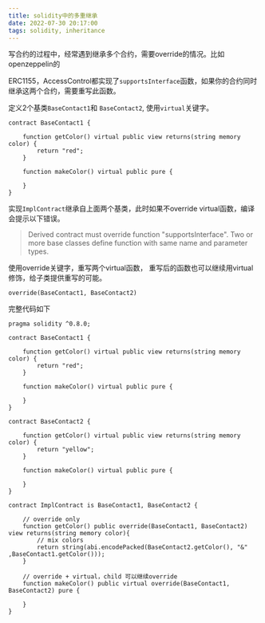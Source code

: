 ```yaml
---
title: solidity中的多重继承
date: 2022-07-30 20:17:00
tags: solidity, inheritance
---
```





写合约的过程中，经常遇到继承多个合约，需要override的情况。比如openzeppelin的

ERC1155，AccessControl都实现了``supportsInterface``函数，如果你的合约同时继承这两个合约，需要重写此函数。



定义2个基类`BaseContact1`和 ```BaseContact2```, 使用`virtual`关键字。

```
contract BaseContact1 {

    function getColor() virtual public view returns(string memory color) {
        return "red";
    }

    function makeColor() virtual public pure {
        
    }
}
```

实现`ImplContract`继承自上面两个基类，此时如果不override virtual函数，编译会提示以下错误。

> Derived contract must override function "supportsInterface". 
> Two or more base classes define function with same name and parameter types.



使用override关键字，重写两个virtual函数， 重写后的函数也可以继续用virtual修饰，给子类提供重写的可能。

```
override(BaseContact1, BaseContact2)
```



完整代码如下

```
pragma solidity ^0.8.0;

contract BaseContact1 {

    function getColor() virtual public view returns(string memory color) {
        return "red";
    }

    function makeColor() virtual public pure {
        
    }
}

contract BaseContact2 {
 
    function getColor() virtual public view returns(string memory color) {
        return "yellow";
    }

    function makeColor() virtual public pure {
        
    }
}

contract ImplContract is BaseContact1, BaseContact2 {

    // override only
    function getColor() public override(BaseContact1, BaseContact2) view returns(string memory color){
        // mix colors
        return string(abi.encodePacked(BaseContact2.getColor(), "&" ,BaseContact1.getColor()));
    }

    // override + virtual，child 可以继续override
    function makeColor() public virtual override(BaseContact1, BaseContact2) pure {

    }
}
```

